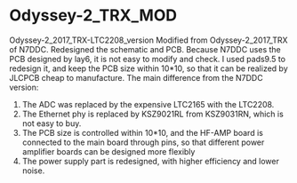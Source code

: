 # Odyssey-2_TRX_MOD
Odyssey-2_2017_TRX-LTC2208_version
Modified from Odyssey-2_2017_TRX of N7DDC. Redesigned the schematic and PCB. Because N7DDC uses the PCB designed by lay6, it is not easy to modify and check. I used pads9.5 to redesign it, and keep the PCB size within 10*10, so that it can be realized by JLCPCB cheap to manufacture. The main difference from the N7DDC version:
1. The ADC was replaced by the expensive LTC2165 with the LTC2208.
2. The Ethernet phy is replaced by KSZ9021RL from KSZ9031RN, which is not easy to buy.
3. The PCB size is controlled within 10*10, and the HF-AMP board is connected to the main board through pins, so that different power amplifier boards can be designed more flexibly
4. The power supply part is redesigned, with higher efficiency and lower noise.

